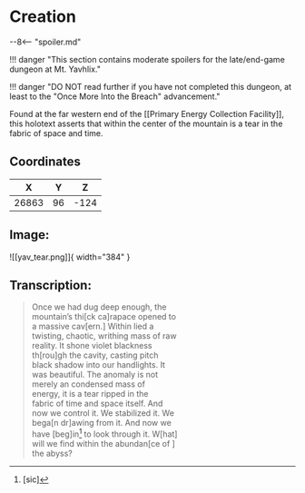 # Creation

--8<-- "spoiler.md"

!!! danger "This section contains moderate spoilers for the late/end-game dungeon at Mt. Yavhlix."

!!! danger "DO NOT read further if you have not completed this dungeon, at least to the "Once More Into the Breach" advancement."

Found at the far western end of the [[Primary Energy Collection Facility]], this holotext asserts that within the center of the mountain is a tear in the fabric of space and time.

## Coordinates
| **X** | **Y** | **Z** |
| :---: | :---: | :---: |
| 26863 |  96  | -124 |

## Image:

![[yav_tear.png]]{ width="384" }

## Transcription:
> Once we had dug deep enough, the <br>
mountain’s thi[ck ca]rapace opened to <br>
a massive cav[ern.] Within lied a <br>
twisting, chaotic, writhing mass of raw <br>
reality. It shone violet blackness <br>
th[rou]gh the cavity, casting pitch <br>
black shadow into our handlights. It <br>
was beautiful. The anomaly is not <br>
merely an condensed mass of <br>
energy, it is a tear ripped in the <br>
fabric of time and space itself. And <br>
now we control it. We stabilized it. We <br>
bega[n dr]awing from it. And now we <br>
have [beg]in[^1] to look through it. W[hat] <br>
will we find within the abundan[ce of    ] <br>
the abyss?


[^1]: [sic]
